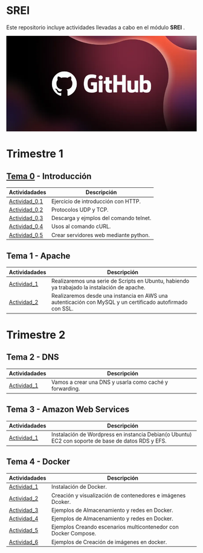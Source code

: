 # SREI
Este repositorio incluye actividades llevadas a cabo en el módulo **SREI** .

![LogoGH](Images/8562a9a5-a1e4-4722-9ec7-47ebccd5901e.webp)

# Trimestre 1

## [Tema 0](Tema_0) - Introducción

Actividadades | Descripción
---------- | ----------
[Actividad_0,1](Tema_0/Actividad_0/Actividad_0,1.md)| Ejercicio de introducción con HTTP.
[Actividad_0,2](Tema_0/Actividad_0/Actividad_0,2.md)| Protocolos UDP y TCP.
[Actividad_0,3](Tema_0/Actividad_0/Actividad_0,3.md)| Descarga y ejmplos del comando telnet.
[Actividad_0,4](Tema_0/Actividad_0/Actividad_0,4.md)| Usos al comando cURL.
[Actividad_0,5](Tema_0/Actividad_0/Actividad_0,5.md)| Crear servidores web mediante python.

## Tema 1 - Apache

Actividadades | Descripción
---------- | ----------
[Actividad_1](Tema_1/Actividad_1.md)| Realizaremos una serie de Scripts en Ubuntu, habiendo ya trabajado la instalación de apache.
[Actividad_2](Tema_1/Actividad_2.md)| Realizaremos desde una instancia en AWS una autenticación con MySQL y un certificado autofirmado con SSL.

# Trimestre 2

## Tema 2 - DNS

Actividadades | Descripción
---------- | ----------
[Actividad_1](Tema_2/Actividad_1.md)| Vamos a crear una DNS y usarla como caché y forwarding.

## Tema 3 - Amazon Web Services

Actividadades | Descripción
---------- | ----------
[Actividad_1](Tema_3/Actividad_1.md)| Instalación de Wordpress en instancia Debian(o Ubuntu) EC2 con soporte de base de datos RDS y EFS.

## Tema 4 - Docker

Actividadades | Descripción
---------- | ----------
[Actividad_1](Tema_4/Actividad_1.md)| Instalación de Docker.
[Actividad_2](Tema_4/Actividad_2.md)| Creación y visualización de contenedores e imágenes Dcoker.
[Actividad_3](Tema_4/Actividad_3.md)| Ejemplos de Almacenamiento y redes en Docker.
[Actividad_4](Tema_4/Actividad_4.md)| Ejemplos de Almacenamiento y redes en Docker.
[Actividad_5](Tema_4/Actividad_5.md)| Ejemplos Creando escenarios multicontenedor con Docker Compose.
[Actividad_6](Tema_4/Actividad_6.md)| Ejemplos de Creación de imágenes en docker.

